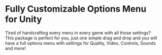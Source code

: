 # Fully Customizable Options Menu for Unity
 Tired of handcrafting every menu in every game with all those settings? This package is perfect for you, just one simple drag and drop and you will have a full options menu with settings for Quality, Video, Controls, Sounds and more!
